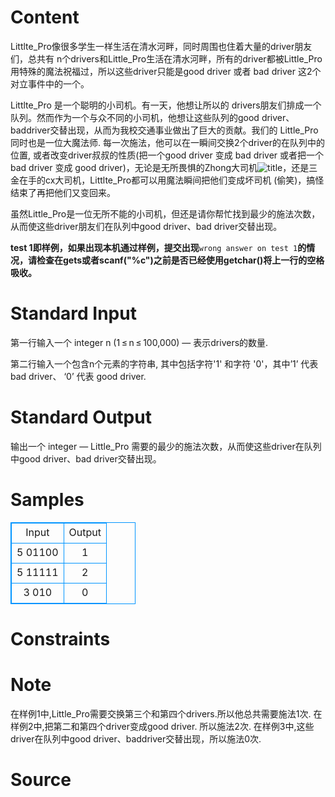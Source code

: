 
# Content

Littlte_Pro像很多学生一样生活在清水河畔，同时周围也住着大量的driver朋友们，总共有 n个drivers和Little_Pro生活在清水河畔，所有的driver都被Little_Pro用特殊的魔法祝福过，所以这些driver只能是good driver 或者 bad driver 这2个对立事件中的一个。

Littlte_Pro 是一个聪明的小司机。有一天，他想让所以的 drivers朋友们排成一个队列。然而作为一个与众不同的小司机，他想让这些队列的good driver、baddriver交替出现，从而为我校交通事业做出了巨大的贡献。我们的 Little_Pro 同时也是一位大魔法师. 每一次施法，他可以在一瞬间交换2个driver的在队列中的位置, 或者改变driver叔叔的性质(把一个good driver 变成 bad driver 或者把一个bad driver 变成 good driver)，无论是无所畏惧的Zhong大司机![title](/source/lutece/little-prode-driverpeng-you-men-he-ta-de-mo-fa/img/aHR0cHM6Ly9hY20udWVzdGMuZWR1LmNuL21lZGlhL2ltYWdlL3Byb2JsZW0vMTUxNC8yMDE2MTExNjE2NTk1NDg2NDgucG5n.png)，还是三金在手的cx大司机，Littlte_Pro都可以用魔法瞬间把他们变成坏司机 (偷笑)，搞怪结束了再把他们又变回来。

虽然Little_Pro是一位无所不能的小司机，但还是请你帮忙找到最少的施法次数，从而使这些driver朋友们在队列中good driver、bad driver交替出现。

**test 1即样例，如果出现本机通过样例，提交出现**`wrong answer on test 1`**的情况，请检查在gets或者scanf("%c")之前是否已经使用getchar()将上一行的空格吸收。**

# Standard Input

第一行输入一个 integer n (1 ≤ n ≤ 100,000) — 表示drivers的数量.

第二行输入一个包含n个元素的字符串, 其中包括字符'1' 和字符 '0'，其中’1’ 代表 bad driver、 ‘0’ 代表 good driver.

# Standard Output

输出一个 integer — Little_Pro 需要的最少的施法次数，从而使这些driver在队列中good driver、bad driver交替出现。

# Samples

<style>
        table,table tr th, table tr td { border:1px solid #0094ff; }
        table { width: 200px; min-height: 25px; line-height: 25px; text-align: center; border-collapse: collapse;}   
    </style>
<table>
	<tr>
		<td>Input</td>
		<td>Output</td>
	</tr>
<tr><td>5
01100</td><td>1</td></tr><tr><td>5
11111</td><td>2</td></tr><tr><td>3
010</td><td>0</td></tr></table>


# Constraints



# Note

在样例1中,Little_Pro需要交换第三个和第四个drivers.所以他总共需要施法1次.
在样例2中,把第二和第四个driver变成good driver. 所以施法2次.
在样例3中,这些driver在队列中good driver、baddriver交替出现，所以施法0次.

# Source


